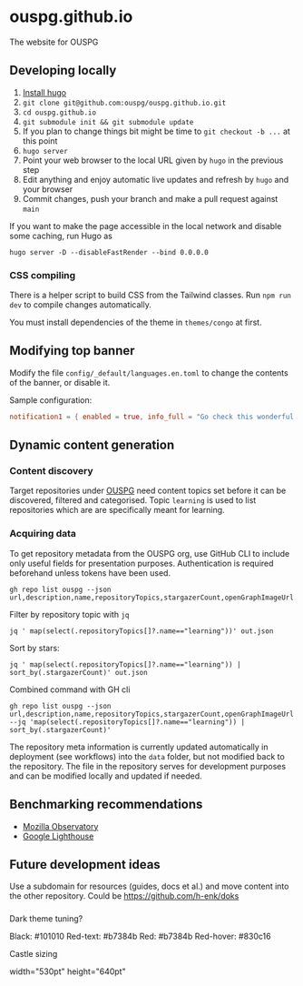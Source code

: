 # ouspg.github.io
The website for OUSPG

## Developing locally

 1. [Install hugo](https://gohugo.io/installation/)
 1. `git clone git@github.com:ouspg/ouspg.github.io.git`
 1. `cd ouspg.github.io`
 1. `git submodule init && git submodule update`
 1. If you plan to change things bit might be time to `git checkout -b ...` at this point
 1. `hugo server`
 1. Point your web browser to the local URL given by `hugo` in the previous step
 1. Edit anything and enjoy automatic live updates and refresh by `hugo` and your browser
 1. Commit changes, push your branch and make a pull request against `main`

 If you want to make the page accessible in the local network and disable some caching, run Hugo as
 ```
 hugo server -D --disableFastRender --bind 0.0.0.0
 ```

 ### CSS compiling

 There is a helper script to build CSS from the Tailwind classes.
 Run `npm run dev` to compile changes automatically.

 You must install dependencies of the theme in `themes/congo` at first.

## Modifying top banner

Modify the file `config/_default/languages.en.toml` to change the contents of the banner, or disable it.

Sample configuration:

```toml
notification1 = { enabled = true, info_full = "Go check this wonderful search engine!", info_short = "Here is Google.", url = "https://google.com" }
```


## Dynamic content generation

### Content discovery

Target repositories under [OUSPG](https://github.com/ouspg) need content topics set before it can be discovered, filtered and categorised.
Topic `learning` is used to list repositories which are are specifically meant for learning.

### Acquiring data


To get repository metadata from the OUSPG org, use GitHub CLI to include only useful fields for presentation purposes.
Authentication is required beforehand unless tokens have been used.

```console
gh repo list ouspg --json url,description,name,repositoryTopics,stargazerCount,openGraphImageUrl
```

Filter by repository topic with `jq`
```console
jq ' map(select(.repositoryTopics[]?.name=="learning"))' out.json
```

Sort by stars:
```console
jq ' map(select(.repositoryTopics[]?.name=="learning")) | sort_by(.stargazerCount)' out.json
```



Combined command with GH cli
```console
gh repo list ouspg --json url,description,name,repositoryTopics,stargazerCount,openGraphImageUrl --jq 'map(select(.repositoryTopics[]?.name=="learning")) | sort_by(.stargazerCount)'

```

The repository meta information is currently updated automatically in deployment (see workflows) into the `data` folder, but not modified back to the repository.
The file in the repository serves for development purposes and can be modified locally and updated if needed.

## Benchmarking recommendations

* [Mozilla Observatory](https://observatory.mozilla.org)
* [Google Lighthouse](https://developer.chrome.com/docs/lighthouse/overview/)

## Future development ideas

Use a subdomain for resources (guides, docs et al.) and move content into the other repository.
Could be https://github.com/h-enk/doks



###

Dark theme tuning?

Black: #101010
Red-text: #b7384b
Red: #b7384b
Red-hover: #830c16

Castle sizing

width="530pt" height="640pt"